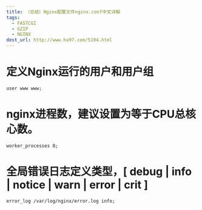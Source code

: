 ```yaml
---
title: （总结）Nginx配置文件nginx.conf中文详解
tags:
  - FASTCGI
  - GZIP
  - NGINX
dest_url: http://www.ha97.com/5194.html
---
```


# 定义Nginx运行的用户和用户组
```
user www www;
```

# nginx进程数，建议设置为等于CPU总核心数。
```
worker_processes 8;
```
<!--more-->
# 全局错误日志定义类型，[ debug | info | notice | warn | error | crit ]
```
error_log /var/log/nginx/error.log info;
```
